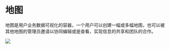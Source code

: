 # 地图
地图是用户业务数据可视化的容器，一个用户可以创建一幅或多幅地图，也可以被其他地图的管理员邀请以协同编辑或是查看，实现信息的共享和团队的合作。

![](http://pic.dituwuyou.com/map%2Fpicture%2Fmaplist.jpg)


